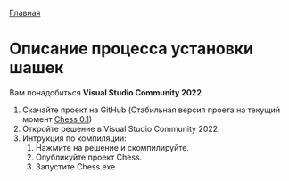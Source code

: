 [Главная](https://dmitriysidyakin.github.io/CSharp-Tutorials/)

# Описание процесса установки шашек
Вам понадобиться **Visual Studio Community 2022**
1. Скачайте проект на GitHub (Стабильная версия проета на текущий момент [Chess 0.1](https://github.com/DmitriySidyakin/Chess/tree/Chess-0.1-whithout-Computer-Player))
2. Откройте решение в Visual Studio Community 2022.
3. Интрукция по компиляции:
	1. Нажмите на решение и скомпилируйте.
	2. Опубликуйте проект Chess.
	3. Запустите Chess.exe
